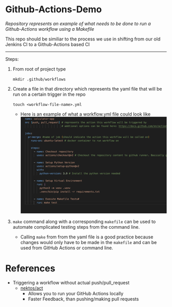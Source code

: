 # Github-Actions-Demo

*Repository represents an example of what needs to be done to run a Github-Actions workflow using a Makefile*

This repo should be similiar to the process we use in shifting from our old Jenkins CI to a Github-Actions based CI

---
Steps: 

1.  From root of project type 
    
    ```mkdir .github/workflows```
2. Create a file in that directory which represents the yaml file that will be run on a certain trigger in the repo
    
    ```touch <workflow-file-name>.yml```

    * Here is an example of what a workflow.yml file could look like 
        ![Screenshot](example_yaml.png)

3. `make` command along with a corresponding `makefile` can be used to automate complicated testing steps from the command line.
    * Calling `make` from from the yaml file is a good practice because changes would only have to be made in the `makefile` and can be used from GitHub Actions or command line.


# References 
- Triggering a workflow without actual push/pull_request
    - [nektos/act](https://github.com/nektos/act)
        - Allows you to run your GitHub Actions locally
        - Faster Feedback, than pushing/making pull requests


